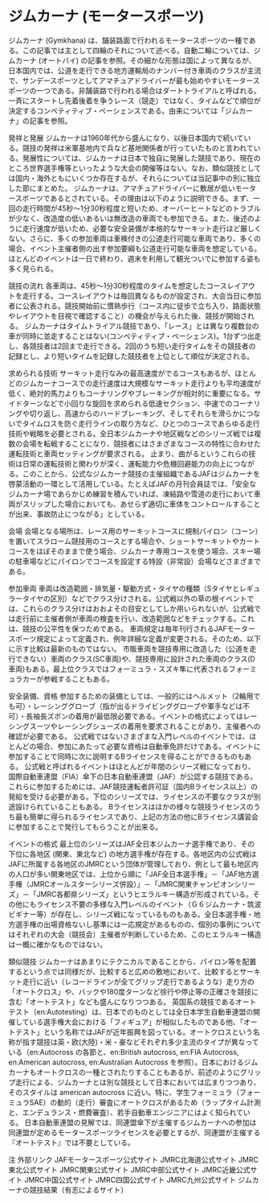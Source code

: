 # ジムカーナ (モータースポーツ)

ジムカーナ (Gymkhana) は、舗装路面で行われるモータースポーツの一種である。この記事では主として四輪のそれについて述べる。自動二輪については、ジムカーナ (オートバイ) の記事を参照。その細かな形態は国によって異なるが、日本国内では、公道を走行できる地方運輸局のナンバー付き車両のクラスが主流で、サンデースポーツとしてアマチュアドライバーが最も始めやすいモータースポーツの一つである。非舗装路で行われる場合はダートトライアルと呼ばれる。一斉にスタートし先着後着を争うレース（競走）ではなく、タイムなどで順位が決定するコンペティティブ・ペーシェンスである。由来については「ジムカーナ」の記事を参照。

発祥と発展
ジムカーナは1960年代から盛んになり、以後日本国内で続いている。競技の発祥は米軍基地内で兵など基地関係者が行っていたものと言われている。発展性については、ジムカーナは日本で独自に発展した競技であり、現在のところ世界選手権等といったような大会の開催等はない。なお、類似競技としては国内・海外ともにいくつか存在するが、それらについては当記事中の別に独立した節にまとめた。
ジムカーナは、アマチュアドライバーに敷居が低いモータースポーツであるとされている。その理由は以下のように説明できる。まず、一回の走行時間が45秒～1分30秒程度と短いため、オーバーヒートなどのトラブルが少なく、改造度の低いあるいは無改造の車両でも参加できる。また、後述のように走行速度が低いため、必要な安全装備が本格的なサーキット走行ほど厳しくない。さらに、多くの参加車両は車検付きの公道走行可能な車両であり、多くの場合、イベント主催者側の出す参加要綱も公道走行可能な車両を想定している。ほとんどのイベントは一日で終わり、週末を利用して観光ついでに参加する姿も多く見られる。

競技の流れ
各車両は、45秒～1分30秒程度のタイムを想定したコースレイアウトを走行する。コースレイアウトは毎回異なるものが設定され、大会当日に参加者に公表される。競技開始前に慣熟歩行（コース内に徒歩で立ち入り、路面状態やレイアウトを目視で確認すること）の機会が与えられた後、競技が開始される。
ジムカーナはタイムトライアル競技であり、「レース」とは異なり複数台の車が同時に並走することはない(コンペティティブ・ペーシェンス)。1台ずつ出走し、各競技者は2回まで走行できる。2回のうち短い走行タイムをその競技者の記録とし、より短いタイムを記録した競技者を上位として順位が決定される。

求められる技術
サーキット走行なみの最高速度がでるコースもあるが、ほとんどのジムカーナコースでの走行速度は大規模なサーキット走行よりも平均速度が低く、絶対的馬力よりもコーナリングやブレーキングが相対的に重要になる。サイドターンなどで小回りな旋回を求められる低速セクション、中速でのコーナリングや切り返し、高速からのハードブレーキング、そしてそれらを滑らかにつないでタイムロスを防ぐ走行ラインの取り方など、ひとつのコースであらゆる走行技術や戦略を必要とされる。全日本ジムカーナや地区戦などのシリーズ戦では複数の会場を転戦することになり、競技者にはさまざまなコースの特性に合わせた運転技術と車両セッティングが要求される。
止まり、曲がるというこれらの技術は日常の運転技術と関わりが深く、運転能力や危機回避能力の向上につながる。このことから、公式なジムカーナ競技の主催組織であるJAFはジムカーナを啓蒙活動の一環として活用している。たとえばJAFの月刊会員誌では、「安全なジムカーナ場であらかじめ練習を積んでいれば、凍結路や雪道の走行において車両がスリップした場合においても、あせらず適切に車体をコントロールすることが出来、事故防止につながる」としている。

会場
会場となる場所は、レース用のサーキットコースに規制パイロン（コーン）を置いてスラローム競技用のコースとする場合や、ショートサーキットやカートコースをほぼそのままで使う場合、ジムカーナ専用コースを使う場合、スキー場の駐車場などにパイロンでコースを設定する特設（非常設）会場などさまざまである。

参加車両
車両は改造範囲・排気量・駆動方式・タイヤの種類（Sタイヤとレギュラータイヤの区別）などでクラス分けされる。公式戦以外の草の根イベントでは、これらのクラス分けはおおよその目安としてしか用いられないが、公式戦では走行前に主催者側が車両の検査を行い、改造範囲などをチェックする。これは、競技の公平性を保つためである。
車両規定は毎年刊行されるJAFモータースポーツ規定によって定義され、例年詳細な定義が変更される。そのため、以下に示す比較は最新のものではない。
市販車両を競技専用に改造した（公道を走行できない）車両のクラス(SC車両)や、競技専用に設計された車両のクラス(D車両)もある。最上位クラスではフォーミュラ・スズキ隼に代表されるフォーミュラカーが参戦することもある。

安全装備、資格
参加するための装備としては、一般的にはヘルメット（2輪用でも可）・レーシンググローブ（指が出るドライビンググローブや軍手などは不可）・長袖長ズボンの着用が最低限必要である。イベントの格式によってはレーシングスーツやレーシングシューズの着用を要求されることがあり、主催者への確認が必要である。
公式戦ではないさまざまな入門レベルのイベントでは、ほとんどの場合、参加にあたって必要な資格は自動車免許だけである。イベントに参加することで同時に次に説明するBライセンスを得ることができるものもある。
公式戦と呼ばれるイベントはほとんどが年間のシリーズ戦になっており、国際自動車連盟（FIA）傘下の日本自動車連盟（JAF）が公認する競技である。これらに参加するためには、JAF競技運転者許可証（国内Bライセンス以上）の発給を受ける必要がある。下位のシリーズでは、ライセンスの不要なクラスが別途設けられていることもある。
Bライセンスはほかの様々な競技ライセンスのうち最も簡単に得られるライセンスであり、上記の方法の他にBライセンス講習会に参加することで発行してもらうことが出来る。

イベントの格式
最上位のシリーズはJAF全日本ジムカーナ選手権であり、その下位に各地区 (関東、東北など) の地方選手権が存在する。各地区内の公式戦はJAFに所属する各地区のJMRCという団体が管理しており、例として最も地区内の人口が多い関東地区では、上位から順に「JAF全日本選手権」－「JAF地方選手権（JMRCオールスターシリーズ併設）」－「JMRC関東チャンピオンシリーズ」－「JMRC各都県シリーズ」というヒエラルキー構造が形成されている。その他にもライセンス不要の多様な入門レベルのイベント（Ｇ６ジムカーナ・筑波ビギナー等）が存在し、シリーズ戦になっているものもある。全日本選手権・地方選手権の出場資格ないし基準には一応規定があるものの、個別の事例についてはそれぞれの大会（競技会）主催者が判断しているため、このヒエラルキー構造は一概に確かなものではない。

類似競技
ジムカーナはあまりにテクニカルであることから、パイロン等を配置するという点では同様だが、比較すると広めの敷地において、比較するとサーキット走行に近い（レコードラインが全てグリップ走行であるような）走り方の「オートクロス」や、バックや180度ターンなど徐行や停止等の正確さを競技に含む「オートテスト」なども盛んになりつつある。
英国系の競技であるオートテスト（en:Autotesting）は、日本でのものとしては全日本学生自動車連盟の開催している選手権大会における「フィギュア」が相似したものである他、「オートテスト」という名称ではJAFが近年振興を図っている。オートクロスという名称が指す競技は英・欧(大陸)・米・豪などそれぞれ多少主流のタイプが異なっている（en:Autocross の各節と、en:British autocross, en:FIA Autocross, en:American autocross, en:Australian Autocross を参照）。日本におけるジムカーナもオートクロスの一種とされたりすることもあるが、前述のようにグリップ走行による、ジムカーナとは別な競技として日本においては広まりつつあり、そのスタイルは american autocross に近い。特に、学生フォーミュラ（フォーミュラSAE）の動的（走行）審査にオートクロスがあるため（ラップタイム計測と、エンデュランス・燃費審査）、若手自動車エンジニアにはよく知られている。
日本自動車連盟の見解では、同連盟傘下が主催するジムカーナへの参加は同連盟が定めるモータースポーツライセンスを必要とするが、同連盟が主催する『オートテスト』では不要としている。

注
外部リンク
JAFモータースポーツ公式サイト
JMRC北海道公式サイト
JMRC東北公式サイト
JMRC関東公式サイト
JMRC中部公式サイト
JMRC近畿公式サイト
JMRC中国公式サイト
JMRC四国公式サイト
JMRC九州公式サイト
ジムカーナの競技結果（有志によるサイト）